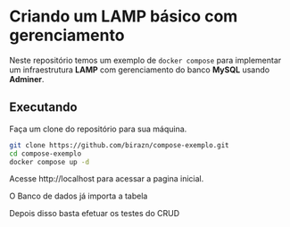 # Criando um LAMP básico com gerenciamento
Neste repositório temos um exemplo de `docker compose` para implementar um infraestrutura **LAMP** com gerenciamento do banco **MySQL** usando **Adminer**.

## Executando

Faça um clone do repositório para sua máquina.

```bash
git clone https://github.com/birazn/compose-exemplo.git
cd compose-exemplo
docker compose up -d
```

Acesse http://localhost para acessar a pagina inicial.

O Banco de dados já importa a tabela

Depois disso basta efetuar os testes do CRUD
